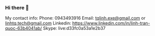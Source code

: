 ### Hi there 👋

My contact info:
Phone: 0943493916
Email: tqlinh.exe@gmail.com or linhtq.tech@gmail.com
Linkedin: https://www.linkedin.com/in/linh-tran-quoc-63b4041ab/
Skype: live:d33fc0a53a1e2b37

<!--
**tql247/tql247** is a ✨ _special_ ✨ repository because its `README.md` (this file) appears on your GitHub profile.

Here are some ideas to get you started:

- 🔭 I’m currently working on ...
- 🌱 I’m currently learning ...
- 👯 I’m looking to collaborate on ...
- 🤔 I’m looking for help with ...
- 💬 Ask me about ...
- 📫 How to reach me: ...
- 😄 Pronouns: ...
- ⚡ Fun fact: ...
-->
